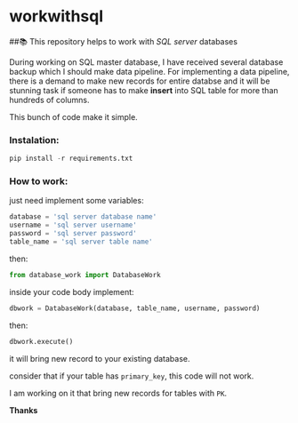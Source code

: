 # workwithsql
##📚 This repository helps to work with *SQL server* databases

During working on SQL master database, I have received several database backup which I should make data pipeline. 
For implementing a data pipeline, there is a demand to make new records for entire databse and it will be stunning task if 
someone has to make **insert** into SQL table for more than hundreds of columns.

This bunch of code make it simple.

### Instalation:
```python
pip install -r requirements.txt
```

### How to work:
just need implement some variables:

```python
database = 'sql server database name'
username = 'sql server username'
password = 'sql server password'
table_name = 'sql server table name'
```
then:
```python
from database_work import DatabaseWork
```
inside your code body implement:
```python
dbwork = DatabaseWork(database, table_name, username, password)
```
then:
```python
dbwork.execute()
```
it will bring new record to your existing database.

consider that if your table has `primary_key`, this code will not work.

I am working on it that bring new records for tables with `PK`.

**Thanks**
